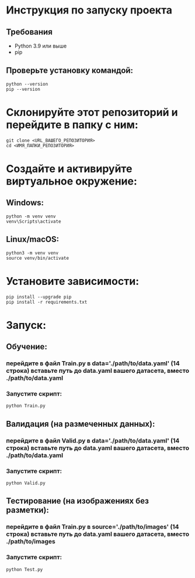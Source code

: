 # Инструкция по запуску проекта

## Требования
- Python 3.9 или выше  
- pip  

## Проверьте установку командой:  
```
python --version
pip --version
```

# Склонируйте этот репозиторий и перейдите в папку с ним:
```
git clone <URL_ВАШЕГО_РЕПОЗИТОРИЯ>
cd <ИМЯ_ПАПКИ_РЕПОЗИТОРИЯ>
```
# Создайте и активируйте виртуальное окружение:
## Windows:
```
python -m venv venv
venv\Scripts\activate
```
## Linux/macOS:
```
python3 -m venv venv
source venv/bin/activate
```
# Установите зависимости:
```
pip install --upgrade pip
pip install -r requirements.txt
```
# Запуск:
## Обучение:
### перейдите в файл Train.py в data='./path/to/data.yaml' (14 строка) вставьте путь до data.yaml вашего датасета, вместо ./path/to/data.yaml
### Запустите скрипт:
```
python Train.py
```
## Валидация (на размеченных данных):
### перейдите в файл Valid.py в data='./path/to/data.yaml' (14 строка) вставьте путь до data.yaml вашего датасета, вместо ./path/to/data.yaml
### Запустите скрипт:
```
python Valid.py
```
## Тестирование (на изображениях без разметки):
### перейдите в файл Train.py в source='./path/to/images' (14 строка) вставьте путь до data.yaml вашего датасета, вместо ./path/to/images
### Запустите скрипт:
```
python Test.py
```